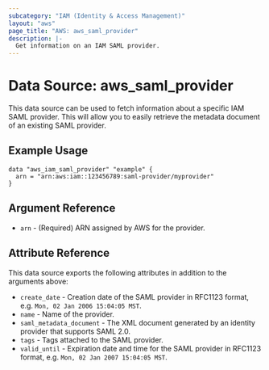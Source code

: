 ```yaml
---
subcategory: "IAM (Identity & Access Management)"
layout: "aws"
page_title: "AWS: aws_saml_provider"
description: |-
  Get information on an IAM SAML provider.
---
```


# Data Source: aws_saml_provider

This data source can be used to fetch information about a specific
IAM SAML provider. This will allow you to easily retrieve the metadata
document of an existing SAML provider.

## Example Usage

```hcl
data "aws_iam_saml_provider" "example" {
  arn = "arn:aws:iam::123456789:saml-provider/myprovider"
}
```

## Argument Reference

* `arn` - (Required) ARN assigned by AWS for the provider.

## Attribute Reference

This data source exports the following attributes in addition to the arguments above:

* `create_date` - Creation date of the SAML provider in RFC1123 format, e.g. `Mon, 02 Jan 2006 15:04:05 MST`.
* `name` - Name of the provider.
* `saml_metadata_document` - The XML document generated by an identity provider that supports SAML 2.0.
* `tags` - Tags attached to the SAML provider.
* `valid_until` - Expiration date and time for the SAML provider in RFC1123 format, e.g. `Mon, 02 Jan 2007 15:04:05 MST`.
